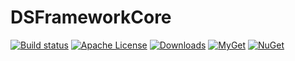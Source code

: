 # DSFrameworkCore
[![Build status](https://ci.appveyor.com/api/projects/status/92u846t2iqkjm3y8/branch/master?svg=true)](https://ci.appveyor.com/project/densidenko/dsframeworkcore/branch/master) [![Apache License](https://img.shields.io/badge/license-Apache_2.0-blue.svg?style=flat)](LICENSE) 
[![Downloads](https://img.shields.io/nuget/dt/DSFramework.Common)](https://www.nuget.org/packages?q=dsframework)
[![MyGet](https://img.shields.io/myget/dsframeworkcore/vpre/DSFramework.Common.svg?label=myget)](https://www.myget.org/gallery/dsframeworkcore) [![NuGet](https://img.shields.io/nuget/v/DSFramework.Common.svg)](https://www.nuget.org/packages?q=dsframework)
